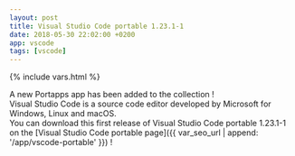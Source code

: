 ```yaml
---
layout: post
title: Visual Studio Code portable 1.23.1-1
date: 2018-05-30 22:02:00 +0200
app: vscode
tags: [vscode]
---
```

{% include vars.html %}

A new Portapps app has been added to the collection !<br />
Visual Studio Code is a source code editor developed by Microsoft for Windows, Linux and macOS.<br />
You can download this first release of Visual Studio Code portable 1.23.1-1 on the [Visual Studio Code portable page]({{ var_seo_url | append: '/app/vscode-portable' }}) !